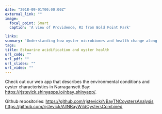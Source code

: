 ```yaml
---
date: "2018-09-01T00:00:00Z"
external_link: ""
image:
  focal_point: Smart
  caption: 'A view of Providence, RI from Bold Point Park'

links:
summary: 'Understanding how oyster microbiomes and health change along a eutropication gradient.'
tags:
title: Estuarine acidification and oyster health
url_code: ""
url_pdf: ""
url_slides: ""
url_video: ""
---
```


Check out our web app that describes the environmental conditions and oyster characteristics in Narragansett Bay: 
https://rjstevick.shinyapps.io/nbay_shinyapp/</a>.

Github repositories:
https://github.com/rjstevick/NBayTNCoystersAnalysis
https://github.com/rjstevick/AllNBayWildOystersCombined 
